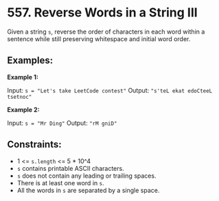 # 557. Reverse Words in a String III

Given a string `s`, reverse the order of characters in each word within a sentence while still preserving whitespace and initial word order.

## Examples:

**Example 1:**

Input: `s = "Let's take LeetCode contest"`
Output: `"s'teL ekat edoCteeL tsetnoc"`

**Example 2:**

Input: `s = "Mr Ding"`
Output: `"rM gniD"`

## Constraints:

- 1 <= `s.length` <= 5 * 10^4
- `s` contains printable ASCII characters.
- `s` does not contain any leading or trailing spaces.
- There is at least one word in `s`.
- All the words in `s` are separated by a single space.
